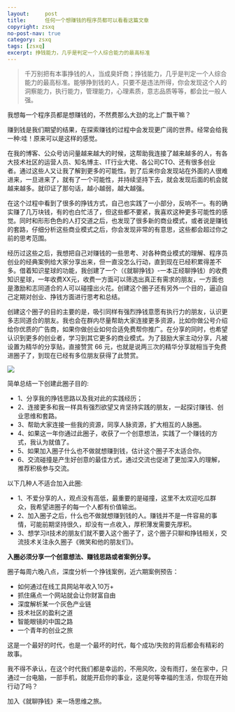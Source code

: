 ```yaml
---
layout:     post
title:      任何一个想赚钱的程序员都可以看看这篇文章
copyright: zsxq
no-post-nav: true
category: zsxq
tags: [zsxq]
excerpt: 挣钱能力，几乎是判定一个人综合能力的最高标准
---
```


> 千万别把有本事挣钱的人，当成臭奸商；挣钱能力，几乎是判定一个人综合能力的最高标准。能够挣到钱的人，只要不是违法所得，你会发现这个人的洞察能力，执行能力，管理能力，心理素质，意志品质等等，都会比一般人强。

我想每一个程序员都是想赚钱的，不然费那么大劲的北上广飘干嘛？

赚到钱是我们期望的结果，在探索赚钱的过程中会发现更广阔的世界。经常会给我一种:哇！原来可以是这样的感觉。

在我的博客、公众号访问量越来越大的时候，这帮助我连接了越来越多的人，有各大技术社区的运营人员、知名博主、IT行业大佬、各公司CTO、还有很多创业者。通过这些人又让我了解到更多的可能性。到了后来你会发现站在外面的人很难进来，一旦进来了，就有了一个可能性，并持续坚持下去，就会发现后面的机会就越来越多。就印证了那句话，越小越弱，越大越强。

在这个过程中看到了很多的挣钱方式，自己也实践了一小部分，反响不一。有的确实赚了几万块钱，有的也白忙活了，但这些都不要紧，我喜欢这种更多可能性的感觉。同时和形形色色的人打交道之后，也发现了很多新的商业模式，或者说是赚钱的套路，仔细分析这些商业模式之后，你会发现非常的有意思，这些都会超过你之前的思考范围。

经历过这些之后，我想把自己对赚钱的一些思考、对各种商业模式的理解、程序员创业的经典案例给大家分享出来，但一直没怎么行动，直到现在已经积累得差不多。借着知识星球的功能，我创建了一个（《就聊挣钱》-一本正经聊挣钱）的收费知识星球，一年收费XX元，收费一方面可以筛选出真正有需求的朋友，一方面也是激励和志同道合的人可以碰撞出火花。创建这个圈子还有另外一个目的，逼迫自己定期对创业、挣钱方面进行思考和总结。

创建这个圈子的目的主要的是，吸引同样有强烈挣钱意愿有执行力的朋友，认识更多志同道合的朋友。我也会在群内尽量帮助大家连接更多资源，比如你做公号介绍给你优质的广告商，如果你做创业如何合适免费帮你推广。在分享的同时，也希望认识到更多的创业者，学习到其它更多的商业模式。为了鼓励大家主动分享，凡被设置为精华的分享贴，直接赞赏 66 元，也就是说两三次的精华分享就相当于免费进圈子了，到现在已经有多位朋友获得了此赞赏。

![](http://www.ityouknow.com/assets/images/2018/life/keneng.png)

简单总结一下创建此圈子目的:

- 1、分享我的挣钱思路以及我对此的实践经历；
- 2、连接更多和我一样具有强烈欲望又肯坚持实践的朋友，一起探讨赚钱、创业思维和套路。
- 3、帮助大家连接一些我的资源，同享人脉资源，扩大相互的人脉圈。
- 4、如果这一年你通过此圈子，收获了一个创意想法，实践了一个赚钱的方式，我认为就值了。
- 5、如果加入圈子什么也不做就想赚到钱，估计这个圈子不太适合你。
- 6、交流碰撞是产生好创意的最佳方式，通过交流也促进了更加深入的理解，推荐积极参与交流。

以下几种人不适合加入此圈:

- 1、不爱分享的人，观点没有高低，最重要的是碰撞，这里不太欢迎吃瓜群众，我希望进圈子的每一个人都有价值输出。
- 2、加入圈子之后，什么也不做就想赚到钱的人。赚钱并不是一件容易的事情，可能前期坚持很久，却没有一点收入，厚积薄发需要先厚积。
- 3、想学习it技术的朋友们就不要入这个圈子了，这个圈子只聊和挣钱相关，交流技术关注永久圈子《微笑和他的朋友们》。

**入圈必须分享一个创意想法、赚钱思路或者案例分享。**

圈子每周六晚八点，深度分析一个挣钱案例，近六期案例预告：

- 如何通过在线工具网站年收入10万+
- 抓住痛点一个网站就会让你财富自由
- 深度解析某一个灰色产业链
- 技术社区的盈利之道
- 智能眼镜的中国之路
- 一个青年的创业之旅

这是一个最好的时代，也是一个最坏的时代，每个成功/失败的背后都会有精彩的故事。

我不得不承认，在这个时代我们都是幸运的，不用风吹，没有雨打，坐在家中，只通过一台电脑，一部手机，就能开启你的事业，这是何等幸福的生活，你现在开始行动了吗？  

加入《就聊挣钱》来一场思维之旅。

